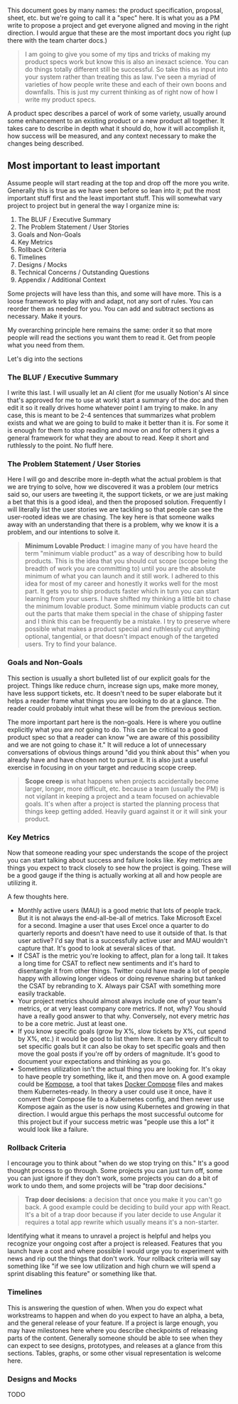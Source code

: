 This document goes by many names: the product specification, proposal, sheet, etc. but we're going to call it a "spec" here. It is what you as a PM write to propose a project and get everyone aligned and moving in the right direction. I would argue that these are the most important docs you right (up there with the team charter docs.)

> I am going to give you some of my tips and tricks of making my product specs work but know this is also an inexact science. You can do things totally different still be successful. So take this as input into your system rather than treating this as law. I've seen a myriad of varieties of how people write these and each of their own boons and downfalls. This is just my current thinking as of right now of how I write my product specs.

A product spec describes a parcel of work of some variety, usually around some enhancement to an existing product or a new product all together. It takes care to describe in depth what it should do, how it will accomplish it, how success will be measured, and any context necessary to make the changes being described.

## Most important to least important

Assume people will start reading at the top and drop off the more you write. Generally this is true as we have seen before so lean into it; put the most important stuff first and the least important stuff. This will somewhat vary project to project but in general the way I organize mine is:

1. The BLUF / Executive Summary
2. The Problem Statement / User Stories
3. Goals and Non-Goals
4. Key Metrics
5. Rollback Criteria
6. Timelines
7. Designs / Mocks
8. Technical Concerns / Outstanding Questions
9. Appendix / Additional Context

Some projects will have less than this, and some will have more. This is a loose framework to play with and adapt, not any sort of rules. You can reorder them as needed for you. You can add and subtract sections as necessary. Make it yours.

My overarching principle here remains the same: order it so that more people will read the sections you want them to read it. Get from people what you need from them.

Let's dig into the sections

### The BLUF / Executive Summary

I write this last. I will usually let an AI client (for me usually Notion's AI since that's approved for me to use at work) start a summary of the doc and then edit it so it really drives home whatever point I am trying to make. In any case, this is meant to be 2-4 sentences that summarizes what problem exists and what we are going to build to make it better than it is. For some it is enough for them to stop reading and move on and for others it gives a general framework for what they are about to read. Keep it short and ruthlessly to the point. No fluff here.

### The Problem Statement / User Stories

Here I will go and describe more in-depth what the actual problem is that we are trying to solve, how we discovered it was a problem (our metrics said so, our users are tweeting it, the support tickets, or we are just making a bet that this is a good idea), and then the proposed solution. Frequently I will literally list the user stories we are tackling so that people can see the user-rooted ideas we are chasing. The key here is that someone walks away with an understanding that there is a problem, why we know it is a problem, and our intentions to solve it.

> **Minimum Lovable Product**: I imagine many of you have heard the term "minimum viable product" as a way of describing how to build products. This is the idea that you should cut scope (scope being the breadth of work you are committing to) until you are the absolute minimum of what you can launch and it still work. I adhered to this idea for most of my career and honestly it works well for the most part. It gets you to ship products faster which in turn you can start learning from your users. I have shifted my thinking a little bit to chase the minimum lovable product. Some minimum viable products can cut out the parts that make them special in the chase of shipping faster and I think this can be frequently be a mistake. I try to preserve where possible what makes a product special and ruthlessly cut anything optional, tangential, or that doesn't impact enough of the targeted users. Try to find your balance.

### Goals and Non-Goals

This section is usually a short bulleted list of our explicit goals for the project. Things like reduce churn, increase sign ups, make more money, have less support tickets, etc. It doesn't need to be super elaborate but it helps a reader frame what things you are looking to do at a glance. The reader could probably intuit what these will be from the previous section.

The more important part here is the non-goals. Here is where you outline explicitly what you are _not_ going to do. This can be critical to a good product spec so that a reader can know "we are aware of this possibility and we are not going to chase it." It will reduce a lot of unnecessary conversations of obvious things around "did you think about this" when you already have and have chosen not to pursue it. It is also just a useful exercise in focusing in on your target and reducing scope creep.

> **Scope creep** is what happens when projects accidentally become larger, longer, more difficult, etc. because a team (usually the PM) is not vigilant in keeping a project and a team focused on achievable goals. It's when after a project is started the planning process that things keep getting added. Heavily guard against it or it will sink your product.

### Key Metrics

Now that someone reading your spec understands the scope of the project you can start talking about success and failure looks like. Key metrics are things you expect to track closely to see how the project is going. These will be a good gauge if the thing is actually working at all and how people are utilizing it.

A few thoughts here.

- Monthly active users (MAU) is a good metric that lots of people track. But it is not always the end-all-be-all of metrics. Take Microsoft Excel for a second. Imagine a user that uses Excel once a quarter to do quarterly reports and doesn't have need to use it outside of that. Is that user active? I'd say that is a successfully active user and MAU wouldn't capture that. It's good to look at several slices of that.
- If CSAT is the metric you're looking to affect, plan for a long tail. It takes a long time for CSAT to reflect new sentiments and it's hard to disentangle it from other things. Twitter could have made a lot of people happy with allowing longer videos or doing revenue sharing but tanked the CSAT by rebranding to X. Always pair CSAT with something more easily trackable.
- Your project metrics should almost always include one of your team's metrics, or at very least company core metrics. If not, why? You should have a really good answer to that why. Conversely, not every metric _has_ to be a core metric. Just at least one.
- If you know specific goals (grow by X%, slow tickets by X%, cut spend by X%, etc.) it would be good to list them here. It can be very difficult to set specific goals but it can also be okay to set specific goals and then move the goal posts if you're off by orders of magnitude. It's good to document your expectations and thinking as you go.
- Sometimes utilization isn't the actual thing you are looking for. It's okay to have people try something, like it, and then move on. A good example could be [Kompose][kompose], a tool that takes [Docker Compose][compose] files and makes them Kubernetes-ready. In theory a user could use it once, have it convert their Compose file to a Kubernetes config, and then never use Kompose again as the user is now using Kubernetes and growing in that direction. I would argue this perhaps the most successful outcome for this project but if your success metric was "people use this a lot" it would look like a failure.

### Rollback Criteria

I encourage you to think about "when do we stop trying on this." It's a good thought process to go through. Some projects you can just turn off, some you can just ignore if they don't work, some projects you can do a bit of work to undo them, and some projects will be "trap door decisions."

> **Trap door decisions**: a decision that once you make it you can't go back. A good example could be deciding to build your app with React. It's a bit of a trap door because if you later decide to use Angular it requires a total app rewrite which usually means it's a non-starter.

Identifying what it means to unravel a project is helpful and helps you recognize your ongoing cost after a project is released. Features that you launch have a cost and where possible I would urge you to experiment with news and rip out the things that don't work. Your rollback criteria will say something like "if we see low utilization and high churn we will spend a sprint disabling this feature" or something like that.

### Timelines

This is answering the question of when. When you do expect what workstreams to happen and when do you expect to have an alpha, a beta, and the general release of your feature. If a project is large enough, you may have milestones here where you describe checkpoints of releasing parts of the content. Generally someone should be able to see when they can expect to see designs, prototypes, and releases at a glance from this sections. Tables, graphs, or some other visual representation is welcome here.

### Designs and Mocks

TODO

[kompose]: https://kompose.io/
[compose]: https://docs.docker.com/compose/